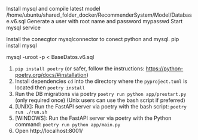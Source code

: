 Install mysql and compile latest model /home/ubuntu/shared_folder_docker/RecommenderSystem/Model/Database.v6.sql
Generate a user with root name and password  mypasswd
Start mysql service 

Install the conecgtor mysqlconnector to conect python and mysql.
pip install mysql

mysql -uroot -p < BaseDatos.v6.sql
 

1. `pip install poetry` (or safer, follow the instructions: https://python-poetry.org/docs/#installation)
2. Install dependencies `cd` into the directory where the `pyproject.toml` is located then `poetry install`
3. Run the DB migrations via poetry `poetry run python app/prestart.py` (only required once) (Unix users can use
the bash script if preferred)
4. [UNIX]: Run the FastAPI server via poetry with the bash script: `poetry run ./run.sh`
5. [WINDOWS]: Run the FastAPI server via poetry with the Python command: `poetry run python app/main.py`
6. Open http://localhost:8001/

